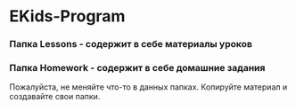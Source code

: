 # EKids-Program

### Папка Lessons - содержит в себе материалы уроков
### Папка Homework - содержит в себе домашние задания

Пожалуйста, не меняйте что-то в данных папках. Копируйте материал и создавайте свои папки.